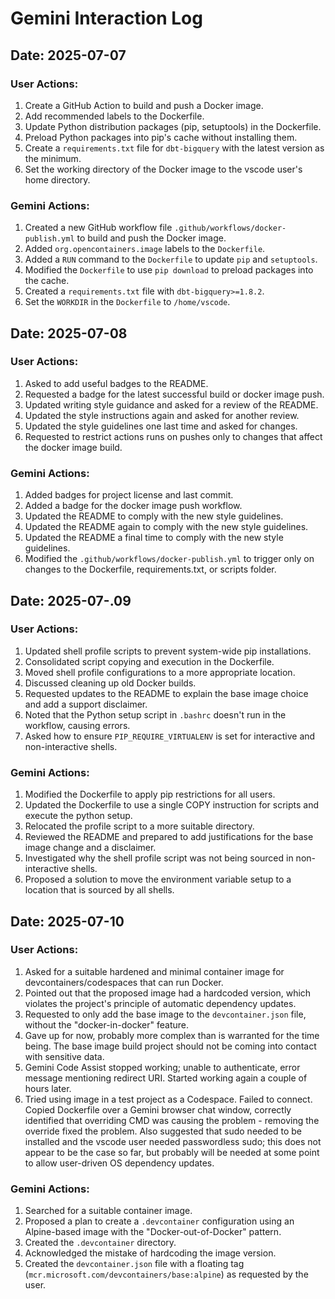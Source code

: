 # Gemini Interaction Log

## Date: 2025-07-07

### User Actions:

1.  Create a GitHub Action to build and push a Docker image.
2.  Add recommended labels to the Dockerfile.
3.  Update Python distribution packages (pip, setuptools) in the Dockerfile.
4.  Preload Python packages into pip's cache without installing them.
5.  Create a `requirements.txt` file for `dbt-bigquery` with the latest version as the minimum.
6.  Set the working directory of the Docker image to the vscode user's home directory.

### Gemini Actions:

1.  Created a new GitHub workflow file `.github/workflows/docker-publish.yml` to build and push the Docker image.
2.  Added `org.opencontainers.image` labels to the `Dockerfile`.
3.  Added a `RUN` command to the `Dockerfile` to update `pip` and `setuptools`.
4.  Modified the `Dockerfile` to use `pip download` to preload packages into the cache.
5.  Created a `requirements.txt` file with `dbt-bigquery>=1.8.2`.
6.  Set the `WORKDIR` in the `Dockerfile` to `/home/vscode`.

## Date: 2025-07-08

### User Actions:

1.  Asked to add useful badges to the README.
2.  Requested a badge for the latest successful build or docker image push.
3.  Updated writing style guidance and asked for a review of the README.
4.  Updated the style instructions again and asked for another review.
5.  Updated the style guidelines one last time and asked for changes.
6.  Requested to restrict actions runs on pushes only to changes that affect the docker image build.

### Gemini Actions:

1.  Added badges for project license and last commit.
2.  Added a badge for the docker image push workflow.
3.  Updated the README to comply with the new style guidelines.
4.  Updated the README again to comply with the new style guidelines.
5.  Updated the README a final time to comply with the new style guidelines.
6.  Modified the `.github/workflows/docker-publish.yml` to trigger only on changes to the Dockerfile, requirements.txt, or scripts folder.

## Date: 2025-07-.09

### User Actions:

1.  Updated shell profile scripts to prevent system-wide pip installations.
2.  Consolidated script copying and execution in the Dockerfile.
3.  Moved shell profile configurations to a more appropriate location.
4.  Discussed cleaning up old Docker builds.
5.  Requested updates to the README to explain the base image choice and add a support disclaimer.
6.  Noted that the Python setup script in `.bashrc` doesn't run in the workflow, causing errors.
7.  Asked how to ensure `PIP_REQUIRE_VIRTUALENV` is set for interactive and non-interactive shells.

### Gemini Actions:

1.  Modified the Dockerfile to apply pip restrictions for all users.
2.  Updated the Dockerfile to use a single COPY instruction for scripts and execute the python setup.
3.  Relocated the profile script to a more suitable directory.
4.  Reviewed the README and prepared to add justifications for the base image change and a disclaimer.
5.  Investigated why the shell profile script was not being sourced in non-interactive shells.
6.  Proposed a solution to move the environment variable setup to a location that is sourced by all shells.

## Date: 2025-07-10

### User Actions:

1.  Asked for a suitable hardened and minimal container image for devcontainers/codespaces that can run Docker.
2.  Pointed out that the proposed image had a hardcoded version, which violates the project's principle of automatic dependency updates.
3.  Requested to only add the base image to the `devcontainer.json` file, without the "docker-in-docker" feature.
4.  Gave up for now, probably more complex than is warranted for the time being. The base image build project should not be coming into contact with sensitive data.
5.  Gemini Code Assist stopped working; unable to authenticate, error message mentioning redirect URI. Started working again a couple of hours later.
6.  Tried using image in a test project as a Codespace. Failed to connect. Copied Dockerfile over a Gemini browser chat window, correctly identified that overriding CMD was causing the problem - removing the override fixed the problem. Also suggested that sudo needed to be installed and the vscode user needed passwordless sudo; this does not appear to be the case so far, but probably will be needed at some point to allow user-driven OS dependency updates.

### Gemini Actions:

1.  Searched for a suitable container image.
2.  Proposed a plan to create a `.devcontainer` configuration using an Alpine-based image with the "Docker-out-of-Docker" pattern.
3.  Created the `.devcontainer` directory.
4.  Acknowledged the mistake of hardcoding the image version.
5.  Created the `devcontainer.json` file with a floating tag (`mcr.microsoft.com/devcontainers/base:alpine`) as requested by the user.

